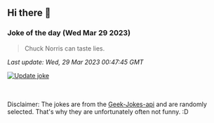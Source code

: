 ## Hi there 👋

### Joke of the day (Wed Mar 29 2023)
<!-- joke -->
>Chuck Norris can taste lies.
<!-- /joke -->

*Last update: Wed, 29 Mar 2023 00:47:45 GMT*

[![Update joke](https://github.com/nclskfm/nclskfm/actions/workflows/joke.yml/badge.svg)](https://github.com/nclskfm/nclskfm/actions/workflows/joke.yml)

<br><br>
Disclaimer: The jokes are from the [Geek-Jokes-api](https://github.com/sameerkumar18/geek-joke-api) and are randomly selected. That's why they are unfortunately often not funny. :D
